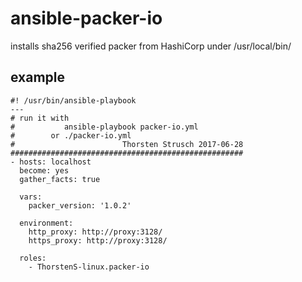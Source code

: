 # ansible-packer-io
installs sha256 verified packer from HashiCorp under /usr/local/bin/

## example

```
#! /usr/bin/ansible-playbook
---
# run it with
#           ansible-playbook packer-io.yml
#        or ./packer-io.yml
#                        Thorsten Strusch 2017-06-28
####################################################
- hosts: localhost
  become: yes
  gather_facts: true

  vars:
    packer_version: '1.0.2'

  environment:
    http_proxy: http://proxy:3128/
    https_proxy: http://proxy:3128/

  roles:
    - ThorstenS-linux.packer-io

```
